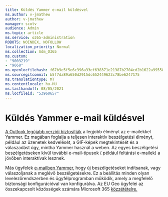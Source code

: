 ```yaml
---
title: Küldés Yammer e-mail küldésvel
ms.author: v-jmathew
author: v-jmathew
manager: scotv
audience: Admin
ms.topic: article
ms.service: o365-administration
ROBOTS: NOINDEX, NOFOLLOW
localization_priority: Normal
ms.collection: Adm_O365
ms.custom:
- "9003219"
- "9668"
ms.openlocfilehash: f67b9e5f5e6c396a33ef638371e21387b2704cd2b1622a9955853b46bdb702b6
ms.sourcegitcommit: b5f7da89a650d2915dc652449623c78be6247175
ms.translationtype: MT
ms.contentlocale: hu-HU
ms.lasthandoff: 08/05/2021
ms.locfileid: "53960657"
---
```

# <a name="post-to-yammer-by-sending-an-email-message"></a>Küldés Yammer e-mail küldésvel

[A Outlook legújabb verziói biztosítják](https://support.microsoft.com/office/work-with-yammer-from-outlook-fd695485-225b-410f-b24a-17f971b46b25) a legjobb élményt az e-mailekkel Yammer. Ez magában foglalja a teljesen interaktív beszélgetési élményt, például az üzenetek kedvelését, a GIF-képek megtekintését és a válaszadást úgy, mintha Yammer használ a weben. Az egyes beszélgetési beszélgetéseken kívül további e-mail-típusok ( például feltárási e-mailek) a jövőben interaktívak lesznek.

Más ügyfelek [e-mailben Yammer,](https://support.microsoft.com/office/new-yammer-post-to-yammer-by-sending-an-email-message-830e6825-56f6-4169-a6b9-1b3ca0cdad4d) hogy új beszélgetéseket indítsanak, vagy válaszoljanak a meglévő beszélgetésekre. Ez a beállítás minden olyan levelezőrendszerben és ügyfélprogramban működik, amely a megfelelő biztonsági konfigurációval van konfigurálva. Az EU Geo ügyfelei az összekapcsolt közösségek számára Microsoft 365 [közzétételre.](https://docs.microsoft.com/yammer/manage-yammer-groups/yammer-and-office-365-groups)

